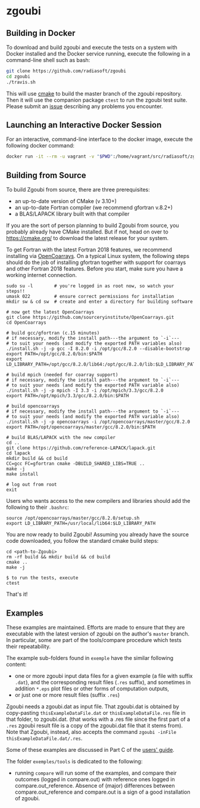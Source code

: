 [This document is formatted with GitHub-Flavored Markdown. ]:#
[For better viewing, including hyperlinks, read it online at ]:#
[https://github.com/radiasoft/zgoubi/blob/master/README.md ]:#

zgoubi
======

Building in Docker
------------------

To download and build zgoubi and execute the tests on a system with
Docker installed and the Docker service running, execute the following
in a command-line shell such as bash:
```bash
git clone https://github.com/radiasoft/zgoubi
cd zgoubi
./travis.sh
```
This will use [cmake] to build the master branch of the zgoubi repository.
Then it will use the companion package `ctest` to run the zgoubi test
suite.  Please submit an [issue] describing any problems you
encounter.

Launching an Interactive Docker Session
---------------------------------------

For an interactive, command-line interface to the docker image,
execute the following docker command:

```bash
docker run -it --rm -u vagrant -v "$PWD":/home/vagrant/src/radiasoft/zgoubi "${1:-radiasoft/beamsim}" bash
```

Building from Source
--------------------

To build Zgoubi from source, there are three prerequisites:
  + an up-to-date version of CMake (v 3.10+)
  + an up-to-date Fortran compiler (we recommend gfortran v.8.2+)
  + a BLAS/LAPACK library built with that compiler

If you are the sort of person planning to build Zgoubi from source,
you probably already have CMake installed. But if not, head on over
to https://cmake.org/ to download the latest release for your system.

To get Fortran with the latest Fortran 2018 features, we recommend
installing via [OpenCoarrays](http://www.opencoarrays.org/).
On a typical Linux system, the following steps should do the job
of installing gfortran together with support for coarrays and other
Fortran 2018 features.
Before you start, make sure you have a working internet connection.
```
sudo su -l        # you're logged in as root now, so watch your steps!!
umask 022         # ensure correct permissions for installation
mkdir sw & cd sw  # create and enter a directory for building software

# now get the latest OpenCoarrays
git clone https://github.com/sourceryinstitute/OpenCoarrays.git
cd OpenCoarrays

# build gcc/gfortran (c.15 minutes)
# if necessary, modify the install path---the argument to `-i`---
# to suit your needs (and modify the exported PATH variables also)
./install.sh -j -p gcc -I 8.2.0 -i /opt/gcc/8.2.0 --disable-bootstrap
export PATH=/opt/gcc/8.2.0/bin:$PATH
export LD_LIBRARY_PATH=/opt/gcc/8.2.0/lib64:/opt/gcc/8.2.0/lib:$LD_LIBRARY_PATH

# build mpich (needed for coarray support)
# if necessary, modify the install path---the argument to `-i`---
# to suit your needs (and modify the exported PATH variable also)
./install.sh -j -p mpich -I 3.3 -i /opt/mpich/3.3/gcc/8.2.0
export PATH=/opt/mpich/3.3/gcc/8.2.0/bin:$PATH

# build opencoarrays
# if necessary, modify the install path---the argument to `-i`---
# to suit your needs (and modify the exported PATH variable also)
./install.sh -j -p opencoarrays -i /opt/opencoarrays/master/gcc/8.2.0
export PATH=/opt/opencoarrays/master/gcc/8.2.0/bin:$PATH

# build BLAS/LAPACK with the new compiler
cd ..
git clone https://github.com/reference-LAPACK/lapack.git
cd lapack
mkdir build && cd build
CC=gcc FC=gfortran cmake -DBUILD_SHARED_LIBS=TRUE ..
make -j
make install

# log out from root
exit
```

Users who wants access to the new compilers and libraries should add
the following to their `.bashrc`:
```
source /opt/opencoarrays/master/gcc/8.2.0/setup.sh
export LD_LIBRARY_PATH=/usr/local/lib64:$LD_LIBRARY_PATH
```

You are now ready to build Zgoubi! Assuming you already have the
source code downloaded, you follow the standard cmake build steps:
```
cd <path-to-Zgoubi>
rm -rf build && mkdir build && cd build
cmake ..
make -j

$ to run the tests, execute
ctest
```

That's it!

Examples
--------

These examples are maintained. Efforts are made to ensure that they
are executable with the latest version of zgoubi on the
author's `master` branch. In particular, some are part of the
tools/compare procedure which tests their repeatability.

The example sub-folders found in `exemple` have the similar following
content:

- one or more zgoubi input data files for a given example (a file with
  suffix `.dat`), and the corresponding result files (`.res` suffix),
  and sometimes in addition `*.eps` plot files or other forms of
  computation outputs,
- or just one or more result files (suffix `.res`)

Zgoubi needs a zgoubi.dat as input file. That zgoubi.dat is obtained
by copy-pasting `thisExampleDataFile.dat` or `thisExampleDataFile.res`
file in that folder, to zgoubi.dat. (that works with a .res file since
the first part of a `.res` zgoubi result file is a copy of the
zgoubi.dat file that it stems from).  Note that Zgoubi, instead, also
accepts the command `zgoubi -inFile thisExampleDataFile.dat/.res`.

Some of these examples are discussed in Part C of the [users' guide].

The folder `exemples/tools` is dedicated to the following:

- running `compare` will run some of the examples, and compare their
outcomes (logged in compare.out) with reference ones logged in
compare.out_reference.  Absence of (major) differences between
compare.out_reference and compare.out is a sign of a good installation
of zgoubi.

[CMake]: https://www.cmake.org
[issue]: https://github.com/radiasoft/zgoubi/issues/new
[users' guide]: https://www.bnl.gov/isd/documents/79375.pdf
